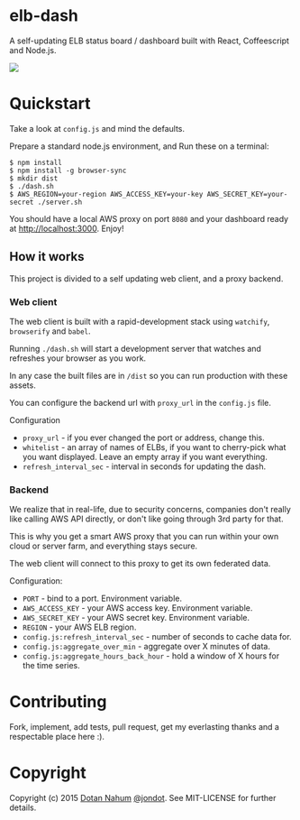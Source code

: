 # elb-dash

A self-updating ELB status board / dashboard built with React, Coffeescript and Node.js.

![](https://raw.github.com/jondot/elb-dash/master/elb-dash.png)

# Quickstart

Take a look at `config.js` and mind the defaults.

Prepare a standard node.js environment, and Run these on a terminal:

```
$ npm install
$ npm install -g browser-sync
$ mkdir dist
$ ./dash.sh
$ AWS_REGION=your-region AWS_ACCESS_KEY=your-key AWS_SECRET_KEY=your-secret ./server.sh
```

You should have a local AWS proxy on port `8080` and your dashboard
ready at [http://localhost:3000](http://localhost:3000). Enjoy!


## How it works

This project is divided to a self updating web client, and a proxy
backend.


### Web client

The web client is built with a rapid-development stack using
`watchify`, `browserify` and `babel`.

Running `./dash.sh` will start a development server that watches and
refreshes your browser as you work.

In any case the built files are in `/dist` so you can run production
with these assets.

You can configure the backend url with `proxy_url` in the
`config.js` file.

Configuration

* `proxy_url` - if you ever changed the port or address, change this.
* `whitelist` - an array of names of ELBs, if you want to cherry-pick
  what you want displayed. Leave an empty array if you want everything.
* `refresh_interval_sec` - interval in seconds for updating the dash.

### Backend

We realize that in real-life, due to security concerns, companies don't really like calling AWS API
directly, or don't like going through 3rd party for that.

This is why you get a smart AWS proxy that you can run within your own
cloud or server farm, and everything stays secure.

The web client will connect to this proxy to get its own federated data.

Configuration:

* `PORT` - bind to a port. Environment variable.
* `AWS_ACCESS_KEY` - your AWS access key. Environment variable.
* `AWS_SECRET_KEY` - your AWS secret key. Environment variable.
* `REGION` - your AWS ELB region.
* `config.js:refresh_interval_sec` - number of seconds to cache data for.
* `config.js:aggregate_over_min` - aggregate over X minutes of data.
* `config.js:aggregate_hours_back_hour` - hold a window of X hours for
  the time series.





# Contributing

Fork, implement, add tests, pull request, get my everlasting thanks and a respectable place here :).


# Copyright

Copyright (c) 2015 [Dotan Nahum](http://gplus.to/dotan) [@jondot](http://twitter.com/jondot). See MIT-LICENSE for further details.


